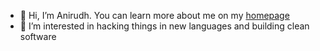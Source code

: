 - 👋 Hi, I’m Anirudh. You can learn more about me on my [homepage](https://vvanirudh.github.io)
- 👀 I’m interested in hacking things in new languages and building clean software

<!---
vvanirudh/vvanirudh is a ✨ special ✨ repository because its `README.md` (this file) appears on your GitHub profile.
You can click the Preview link to take a look at your changes.
--->
